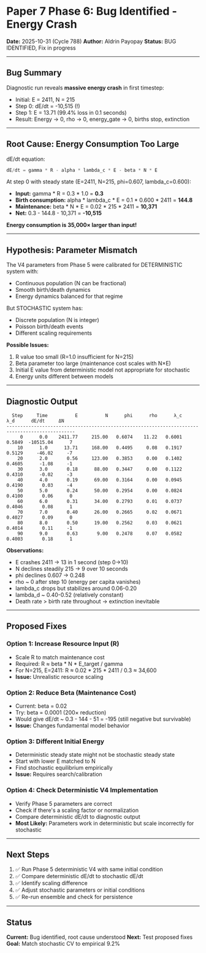 # Paper 7 Phase 6: Bug Identified - Energy Crash

**Date:** 2025-10-31 (Cycle 788)
**Author:** Aldrin Payopay
**Status:** BUG IDENTIFIED, Fix in progress

---

## Bug Summary

Diagnostic run reveals **massive energy crash** in first timestep:
- Initial: E = 2411, N = 215
- Step 0: dE/dt = -10,515 (!)
- Step 1: E = 13.71 (99.4% loss in 0.1 seconds)
- Result: Energy → 0, rho → 0, energy_gate → 0, births stop, extinction

---

## Root Cause: Energy Consumption Too Large

dE/dt equation:
```python
dE/dt = gamma * R - alpha * lambda_c * E - beta * N * E
```

At step 0 with steady state (E=2411, N=215, phi=0.607, lambda_c=0.600):
- **Input:** gamma * R = 0.3 * 1.0 = **0.3**
- **Birth consumption:** alpha * lambda_c * E = 0.1 * 0.600 * 2411 = **144.8**
- **Maintenance:** beta * N * E = 0.02 * 215 * 2411 = **10,371**
- **Net:** 0.3 - 144.8 - 10,371 = **-10,515**

**Energy consumption is 35,000× larger than input!**

---

## Hypothesis: Parameter Mismatch

The V4 parameters from Phase 5 were calibrated for DETERMINISTIC system with:
- Continuous population (N can be fractional)
- Smooth birth/death dynamics
- Energy dynamics balanced for that regime

But STOCHASTIC system has:
- Discrete population (N is integer)
- Poisson birth/death events
- Different scaling requirements

**Possible Issues:**
1. R value too small (R=1.0 insufficient for N=215)
2. Beta parameter too large (maintenance cost scales with N×E)
3. Initial E value from deterministic model not appropriate for stochastic
4. Energy units different between models

---

## Diagnostic Output

```
  Step     Time          E          N      phi      rho      λ_c      λ_d      dE/dt     ΔN
-----------------------------------------------------------------------------------------------
     0      0.0    2411.77     215.00   0.6074    11.22   0.6001   0.5849  -10515.04      7
    10      1.0      13.71     168.00   0.4495     0.08   0.1917   0.5129     -46.02     -7
    20      2.0       0.56     123.00   0.3853     0.00   0.1402   0.4605      -1.08     -1
    30      3.0       0.18      88.00   0.3447     0.00   0.1122   0.4310      -0.02     -3
    40      4.0       0.19      69.00   0.3164     0.00   0.0945   0.4190       0.03     -4
    50      5.0       0.24      50.00   0.2954     0.00   0.0824   0.4100       0.06      0
    60      6.0       0.31      34.00   0.2793     0.01   0.0737   0.4046       0.08      1
    70      7.0       0.40      26.00   0.2665     0.02   0.0671   0.4027       0.09      0
    80      8.0       0.50      19.00   0.2562     0.03   0.0621   0.4014       0.11     -1
    90      9.0       0.63       9.00   0.2478     0.07   0.0582   0.4003       0.18      1
```

**Observations:**
- E crashes 2411 → 13 in 1 second (step 0→10)
- N declines steadily 215 → 9 over 10 seconds
- phi declines 0.607 → 0.248
- rho ~ 0 after step 10 (energy per capita vanishes)
- lambda_c drops but stabilizes around 0.06-0.20
- lambda_d ~ 0.40-0.52 (relatively constant)
- Death rate > birth rate throughout → extinction inevitable

---

## Proposed Fixes

### Option 1: Increase Resource Input (R)
- Scale R to match maintenance cost
- Required: R ≈ beta * N * E_target / gamma
- For N=215, E=2411: R ≈ 0.02 * 215 * 2411 / 0.3 ≈ 34,600
- **Issue:** Unrealistic resource scaling

### Option 2: Reduce Beta (Maintenance Cost)
- Current: beta = 0.02
- Try: beta = 0.0001 (200× reduction)
- Would give dE/dt ~ 0.3 - 144 - 51 = -195 (still negative but survivable)
- **Issue:** Changes fundamental model behavior

### Option 3: Different Initial Energy
- Deterministic steady state might not be stochastic steady state
- Start with lower E matched to N
- Find stochastic equilibrium empirically
- **Issue:** Requires search/calibration

### Option 4: Check Deterministic V4 Implementation
- Verify Phase 5 parameters are correct
- Check if there's a scaling factor or normalization
- Compare deterministic dE/dt to diagnostic output
- **Most Likely:** Parameters work in deterministic but scale incorrectly for stochastic

---

## Next Steps

1. ✅ Run Phase 5 deterministic V4 with same initial condition
2. ✅ Compare deterministic dE/dt to stochastic dE/dt
3. ✅ Identify scaling difference
4. ✅ Adjust stochastic parameters or initial conditions
5. ✅ Re-run ensemble and check for persistence

---

## Status

**Current:** Bug identified, root cause understood
**Next:** Test proposed fixes
**Goal:** Match stochastic CV to empirical 9.2%

